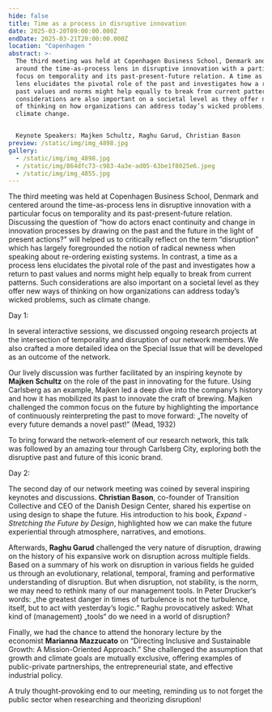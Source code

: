 ```yaml
---
hide: false
title: Time as a process in disruptive innovation
date: 2025-03-20T09:00:00.000Z
endDate: 2025-03-21T20:00:00.000Z
location: "Copenhagen "
abstract: >-
  The third meeting was held at Copenhagen Business School, Denmark and centered
  around the time-as-process lens in disruptive innovation with a particular
  focus on temporality and its past-present-future relation. A time as a process
  lens elucidates the pivotal role of the past and investigates how a return to
  past values and norms might help equally to break from current patterns. Such
  considerations are also important on a societal level as they offer new ways
  of thinking on how organizations can address today’s wicked problems, such as
  climate change. 


  Keynote Speakers: Majken Schultz, Raghu Garud, Christian Bason
preview: /static/img/img_4898.jpg
gallery:
  - /static/img/img_4898.jpg
  - /static/img/864dfc73-c983-4a3e-ad05-63be1f8025e6.jpeg
  - /static/img/img_4855.jpg
---
```

The third meeting was held at Copenhagen Business School, Denmark and centered around the time-as-process lens in disruptive innovation with a particular focus on temporality and its past-present-future relation. Discussing the question of “how do actors enact continuity and change in innovation processes by drawing on the past and the future in the light of present actions?" will helped us to critically reflect on the term “disruption” which has largely foregrounded the notion of radical newness when speaking about re-ordering existing systems. In contrast, a time as a process lens elucidates the pivotal role of the past and investigates how a return to past values and norms might help equally to break from current patterns. Such considerations are also important on a societal level as they offer new ways of thinking on how organizations can address today’s wicked problems, such as climate change. 

Day 1: 

In several interactive sessions, we discussed ongoing research projects at the intersection of temporality and disruption of our network members. We also crafted a more detailed idea on the Special Issue that will be developed as an outcome of the network.

Our lively discussion was further facilitated by an inspiring keynote by **Majken Schultz** on the role of the past in innovating for the future. Using Carlsberg as an example, Majken led a deep dive into the company’s history and how it has mobilized its past to innovate the craft of brewing. Majken challenged the common focus on the future by highlighting the importance of continuously reinterpreting the past to move forward:  „The novelty of every future demands a novel past!” (Mead, 1932)

To bring forward the network-element of our research network, this talk was followed by an amazing tour through Carlsberg City, exploring both the disruptive past and future of this iconic brand.

Day 2: 

The second day of our network meeting was coined by several inspiring keynotes and discussions. **Christian Bason**, co-founder of Transition Collective and CEO of the Danish Design Center, shared his expertise on using design to shape the future. His introduction to his book, *Expand - Stretching the Future by Design*, highlighted how we can make the future experiential through atmosphere, narratives, and emotions.

Afterwards, **Raghu Garud** challenged the very nature of disruption, drawing on the history of his expansive work on disruption across multiple fields. Based on a summary of his work on disruption in various fields he guided us through an evolutionary, relational, temporal, framing and performative understanding of disruption. But when disruption, not stability, is the norm, we may need to rethink many of our management tools. In Peter Drucker‘s words: „the greatest danger in times of turbulence is not the turbulence, itself, but to act with yesterday‘s logic.“ Raghu provocatively asked: What kind of (management) „tools“ do we need in a world of disruption?

Finally, we had the chance to attend the honorary lecture by the economist **Marianna Mazzucato** on “Directing Inclusive and Sustainable Growth: A Mission-Oriented Approach.” She challenged the assumption that growth and climate goals are mutually exclusive, offering examples of public-private partnerships, the entrepreneurial state, and effective industrial policy. 

A truly thought-provoking end to our meeting, reminding us to not forget the public sector when researching and theorizing disruption!
